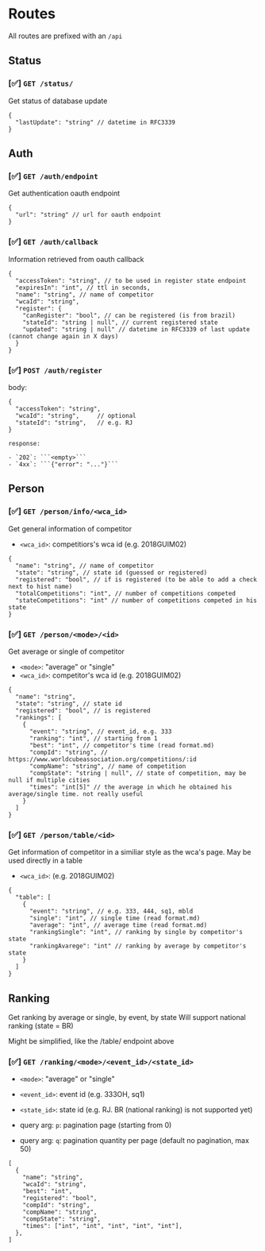 # Routes

All routes are prefixed with an `/api`

## Status

### [✅] `GET /status/`

Get status of database update

```jsonc
{
  "lastUpdate": "string" // datetime in RFC3339
}
```

## Auth

### [✅] `GET /auth/endpoint`

Get authentication oauth endpoint

```jsonc
{
  "url": "string" // url for oauth endpoint
}
```

### [✅] `GET /auth/callback`

Information retrieved from oauth callback

```jsonc
{
  "accessToken": "string", // to be used in register state endpoint
  "expiresIn": "int", // ttl in seconds,
  "name": "string", // name of competitor
  "wcaId": "string",
  "register": {
    "canRegister": "bool", // can be registered (is from brazil)
    "stateId": "string | null", // current registered state
    "updated": "string | null" // datetime in RFC3339 of last update (cannot change again in X days)
  }
}
```

### [✅] `POST /auth/register`

body:

````jsonc
{
  "accessToken": "string",
  "wcaId": "string",     // optional
  "stateId": "string",   // e.g. RJ
}

response:

- `202`: ```<empty>```
- `4xx`: ```{"error": "..."}```

````

## Person

### [✅] `GET /person/info/<wca_id>`

Get general information of competitor

- `<wca_id>`: competitiors's wca id (e.g. 2018GUIM02)

```jsonc
{
  "name": "string", // name of competitor
  "state": "string", // state id (guessed or registered)
  "registered": "bool", // if is registered (to be able to add a check next to hist name)
  "totalCompetitions": "int", // number of competitions competed
  "stateCompetitions": "int" // number of competitions competed in his state
}
```

### [✅] `GET /person/<mode>/<id>`

Get average or single of competitor

- `<mode>`: "average" or "single"
- `<wca_id>`: competitor's wca id (e.g. 2018GUIM02)

```jsonc
{
  "name": "string",
  "state": "string", // state id
  "registered": "bool", // is registered
  "rankings": [
    {
      "event": "string", // event_id, e.g. 333
      "ranking": "int", // starting from 1
      "best": "int", // competitor's time (read format.md)
      "compId": "string", // https://www.worldcubeassociation.org/competitions/:id
      "compName": "string", // name of competition
      "compState": "string | null", // state of competition, may be null if multiple cities
      "times": "int[5]" // the average in which he obtained his average/single time. not really useful
    }
  ]
}
```

### [✅] `GET /person/table/<id>`

Get information of competitor in a similiar style as the wca's page. May be used directly in a table

- `<wca_id>`: (e.g. 2018GUIM02)

```jsonc
{
  "table": [
    {
      "event": "string", // e.g. 333, 444, sq1, mbld
      "single": "int", // single time (read format.md)
      "average": "int", // average time (read format.md)
      "rankingSingle": "int", // ranking by single by competitor's state
      "rankingAvarege": "int" // ranking by average by competitor's state
    }
  ]
}
```

## Ranking

Get ranking by average or single, by event, by state
Will support national ranking (state = BR)

Might be simplified, like the /table/ endpoint above

### [✅] `GET /ranking/<mode>/<event_id>/<state_id>`

- `<mode>`: "average" or "single"
- `<event_id>`: event id (e.g. 333OH, sq1)
- `<state_id>`: state id (e.g. RJ. BR (national ranking) is not supported yet)

- query arg: `p`: pagination page (starting from 0)
- query arg: `q`: pagination quantity per page (default no pagination, max 50)

```jsonc
[
  {
    "name": "string",
    "wcaId": "string",
    "best": "int",
    "registered": "bool",
    "compId": "string",
    "compName": "string",
    "compState": "string",
    "times": ["int", "int", "int", "int", "int"],
  },
]
```
